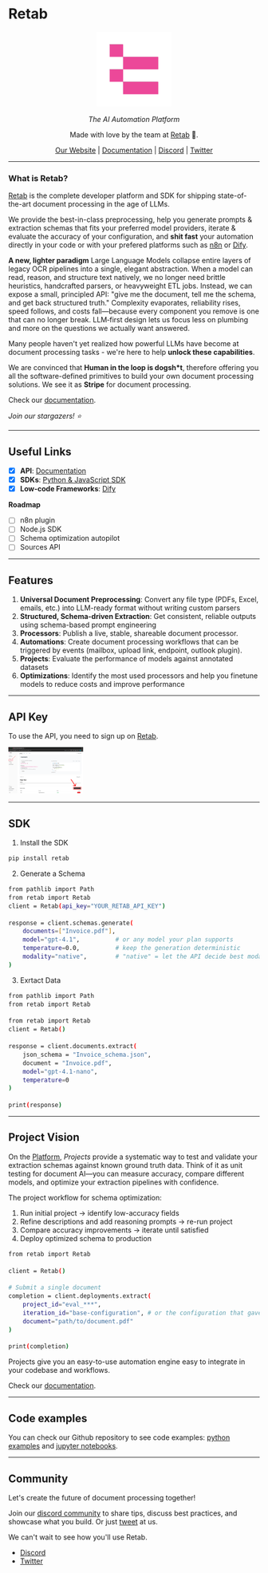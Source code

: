 # Retab

<div align="center" style="margin-bottom: 1em;">

<img src="https://raw.githubusercontent.com/Retab-dev/retab/refs/heads/main/assets/retab-logo.png" alt="Retab Logo" width="150">


  *The AI Automation Platform*

Made with love by the team at [Retab](https://retab.com) 🤍.

[Our Website](https://retab.com) | [Documentation](https://docs.retab.com/get-started/introduction) | [Discord](https://discord.com/invite/vc5tWRPqag) | [Twitter](https://x.com/retabdev)


</div>

---

### What is Retab?

[Retab](https://retab.com) is the complete developer platform and SDK for shipping state-of-the-art document processing in the age of LLMs. 

We provide the best-in-class preprocessing, help you generate prompts & extraction schemas that fits your preferred model providers, iterate & evaluate the accuracy of your configuration, and **shit fast** your automation directly in your code or with your prefered platforms such as [n8n](https://n8n.io/) or [Dify](https://dify.ai/).

**A new, lighter paradigm**
Large Language Models collapse entire layers of legacy OCR pipelines into a single, elegant abstraction. When a model can read, reason, and structure text natively, we no longer need brittle heuristics, handcrafted parsers, or heavyweight ETL jobs. Instead, we can expose a small, principled API: "give me the document, tell me the schema, and get back structured truth." Complexity evaporates, reliability rises, speed follows, and costs fall—because every component you remove is one that can no longer break. LLM‑first design lets us focus less on plumbing and more on the questions we actually want answered.

Many people haven't yet realized how powerful LLMs have become at document processing tasks - we're here to help **unlock these capabilities**.

We are convinced that **Human in the loop is dogsh*t**, therefore offering you all the software-defined primitives to build your own document processing solutions. We see it as **Stripe** for document processing.

Check our [documentation](https://docs.retab.com/overview/introduction).

_Join our stargazers! ⭐️_

---

## Useful Links

* [x] **API**: [Documentation](https://docs.retab.com/api-reference/introduction)
* [x] **SDKs**: [Python & JavaScript SDK](https://docs.retab.com/overview/quickstart)
* [x] **Low-code Frameworks**: [Dify](https://marketplace.dify.ai/plugins/retab_team/retab)

**Roadmap**
* [ ] n8n plugin
* [ ] Node.js SDK
* [ ] Schema optimization autopilot
* [ ] Sources API

---

## Features

1. **Universal Document Preprocessing**: Convert any file type (PDFs, Excel, emails, etc.) into LLM-ready format without writing custom parsers
2. **Structured, Schema-driven Extraction**: Get consistent, reliable outputs using schema-based prompt engineering
3. **Processors**: Publish a live, stable, shareable document processor.
4. **Automations**: Create document processing workflows that can be triggered by events (mailbox, upload link, endpoint, outlook plugin).
5. **Projects**: Evaluate the performance of models against annotated datasets
6. **Optimizations**: Identify the most used processors and help you finetune models to reduce costs and improve performance

---

## API Key

To use the API, you need to sign up on [Retab](https://www.retab.com/).

<img src="./assets/API-key.png" alt="API Key" width="150">

---

## SDK

1. Install the SDK
```bash
pip install retab
```

2. Generate a Schema
```bash
from pathlib import Path
from retab import Retab
client = Retab(api_key="YOUR_RETAB_API_KEY")

response = client.schemas.generate(
    documents=["Invoice.pdf"],
    model="gpt-4.1",          # or any model your plan supports
    temperature=0.0,          # keep the generation deterministic
    modality="native",        # "native" = let the API decide best modality
)
```

3. Exrtact Data
```bash
from pathlib import Path
from retab import Retab

from retab import Retab
client = Retab()

response = client.documents.extract(
    json_schema = "Invoice_schema.json",
    document = "Invoice.pdf",
    model="gpt-4.1-nano",
    temperature=0
)

print(response)
```

---

## Project Vision

On the [Platform](https://www.retab.com/), *Projects* provide a systematic way to test and validate your extraction schemas against known ground truth data. Think of it as unit testing for document AI—you can measure accuracy, compare different models, and optimize your extraction pipelines with confidence.

The project workflow for schema optimization:
1. Run initial project → identify low-accuracy fields
2. Refine descriptions and add reasoning prompts → re-run project
3. Compare accuracy improvements → iterate until satisfied
4. Deploy optimized schema to production

```bash
from retab import Retab

client = Retab()

# Submit a single document
completion = client.deployments.extract(
    project_id="eval_***",
    iteration_id="base-configuration", # or the configuration that gave you the best precision score
    document="path/to/document.pdf"
)

print(completion)
```

Projects give you an easy-to-use automation engine easy to integrate in your codebase and workflows.

Check our [documentation](https://docs.retab.com/core-concepts/Projects).

---

## Code examples

You can check our Github repository to see code examples: [python examples](https://github.com/Retab-dev/retab/tree/main/examples) and [jupyter notebooks](https://github.com/Retab-dev/retab-nodejs/tree/main/notebooks).

---

## Community

Let's create the future of document processing together!

Join our [discord community](https://discord.com/invite/vc5tWRPqag) to share tips, discuss best practices, and showcase what you build. Or just [tweet](https://x.com/retabdev) at us.

We can't wait to see how you'll use Retab.

* [Discord](https://discord.com/invite/vc5tWRPqag)
* [Twitter](https://x.com/retabdev)